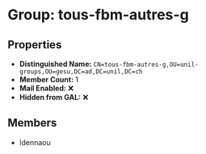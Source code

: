 # Group: tous-fbm-autres-g

## Properties

- **Distinguished Name:** `CN=tous-fbm-autres-g,OU=unil-groups,OU=gesu,DC=ad,DC=unil,DC=ch`
- **Member Count:** 1
- **Mail Enabled:** ❌
- **Hidden from GAL:** ❌

## Members

- ldennaou
